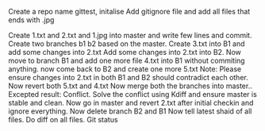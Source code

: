 Create a repo name gittest, initalise
Add gitignore file and add all files that ends with .jpg
 
Create 1.txt and 2.txt and 1.jpg into master and write few lines and commit.
Create two branches b1 b2 based on the master.
Create 3.txt into B1 and add some changes into 2.txt 
Add some changes into 2.txt into B2. 
Now move to branch B1 and add one more file 4.txt into B1 without commiting anything.
now come back to B2 and create one more 5.txt
Note: Please ensure changes into 2.txt in both B1 and B2 should contradict each other.
Now revert both 5.txt and 4.txt
Now merge both the branches into master.. Excepted result: Conflict.
Solve the conflict using Kdiff and ensure master is stable and clean.
Now go in master and revert 2.txt after initial checkin and ignore everything.
Now delete branch B2 and B1
Now tell latest shaid of all files.
Do diff on all files.
Git status
